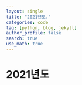 ```yaml
---
layout: single
title: "2021년도."
categories: code
tag: [python, blog, jekyll]
author_profile: false
search: true
use_math: true
---
```


# 2021년도